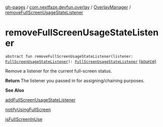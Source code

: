 [gh-pages](../../index.md) / [com.nextfaze.devfun.overlay](../index.md) / [OverlayManager](index.md) / [removeFullScreenUsageStateListener](./remove-full-screen-usage-state-listener.md)

# removeFullScreenUsageStateListener

`abstract fun removeFullScreenUsageStateListener(listener: `[`FullScreenUsageStateListener`](../-full-screen-usage-state-listener.md)`): `[`FullScreenUsageStateListener`](../-full-screen-usage-state-listener.md) [(source)](https://github.com/NextFaze/dev-fun/tree/master/devfun/src/main/java/com/nextfaze/devfun/overlay/Overlays.kt#L175)

Remove a listener for the current full-screen status.

**Return**
The listener you passed in for assigning/chaining purposes.

**See Also**

[addFullScreenUsageStateListener](add-full-screen-usage-state-listener.md)

[notifyUsingFullScreen](notify-using-full-screen.md)

[isFullScreenInUse](is-full-screen-in-use.md)

